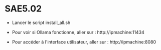 # SAE5.02

- Lancer le script install_all.sh

- Pour voir si Ollama fonctionne, aller sur : http://ipmachine:11434

- Pour accéder à l'interface utilisateur, aller sur : http://ipmachine:8080
